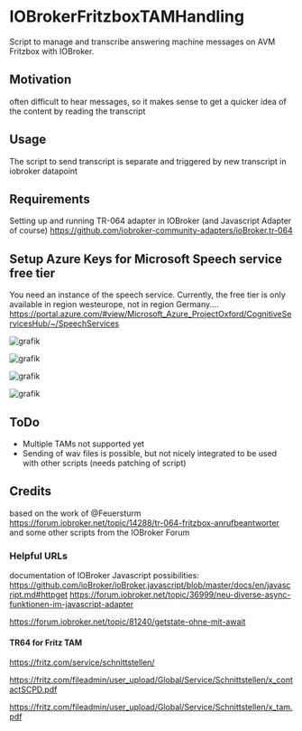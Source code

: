 # IOBrokerFritzboxTAMHandling
Script to manage and transcribe answering machine messages on AVM Fritzbox with IOBroker.

## Motivation

often difficult to hear messages, so it makes sense to get a quicker idea of the content by reading the transcript

## Usage
The script to send transcript is separate and triggered by new transcript in iobroker datapoint

## Requirements
Setting up and running TR-064 adapter in IOBroker (and Javascript Adapter of course)
https://github.com/iobroker-community-adapters/ioBroker.tr-064

## Setup Azure Keys for Microsoft Speech service free tier

You need an instance of the speech service. Currently, the free tier is only available in region westeurope, not in region Germany....
https://portal.azure.com/#view/Microsoft_Azure_ProjectOxford/CognitiveServicesHub/~/SpeechServices 

![grafik](https://github.com/user-attachments/assets/ebe3fd55-9236-42ad-8353-30ddda8faf88)


![grafik](https://github.com/user-attachments/assets/d6714e48-c218-4708-b177-b05946891456)


![grafik](https://github.com/user-attachments/assets/52b479be-0c2e-423d-b68f-a914162497a0)


![grafik](https://github.com/user-attachments/assets/84c357be-1cea-438c-bd23-7fd8e37a9cab)



## ToDo
- Multiple TAMs not supported yet
- Sending of wav files is possible, but not nicely integrated to be used with other scripts (needs patching of script)


## Credits
based on the work of @Feuersturm
https://forum.iobroker.net/topic/14288/tr-064-fritzbox-anrufbeantworter
and some other scripts from the IOBroker Forum

### Helpful URLs

documentation of IOBroker Javascript possibilities:
https://github.com/ioBroker/ioBroker.javascript/blob/master/docs/en/javascript.md#httpget
https://forum.iobroker.net/topic/36999/neu-diverse-async-funktionen-im-javascript-adapter

https://forum.iobroker.net/topic/81240/getstate-ohne-mit-await
#### TR64 for Fritz TAM

https://fritz.com/service/schnittstellen/

https://fritz.com/fileadmin/user_upload/Global/Service/Schnittstellen/x_contactSCPD.pdf    

https://fritz.com/fileadmin/user_upload/Global/Service/Schnittstellen/x_tam.pdf

